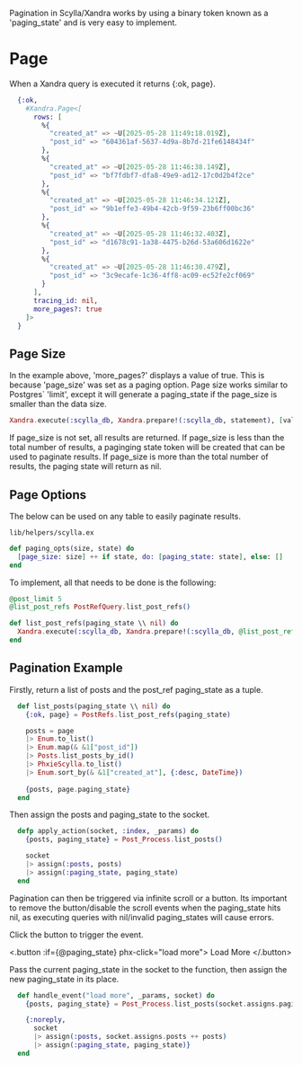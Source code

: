 Pagination in Scylla/Xandra works by using a binary token known as a 'paging_state' and is very easy to implement.

#  Page

When a Xandra query is executed it returns {:ok, page}.

  ```elixir
    {:ok, 
      #Xandra.Page<[
        rows: [
          %{
            "created_at" => ~U[2025-05-28 11:49:18.019Z],
            "post_id" => "604361af-5637-4d9a-8b7d-21fe6148434f"
          },
          %{
            "created_at" => ~U[2025-05-28 11:46:38.149Z],
            "post_id" => "bf7fdbf7-dfa8-49e9-ad12-17c0d2b4f2ce"
          },
          %{
            "created_at" => ~U[2025-05-28 11:46:34.121Z],
            "post_id" => "9b1effe3-49b4-42cb-9f59-23b6ff00bc36"
          },
          %{
            "created_at" => ~U[2025-05-28 11:46:32.403Z],
            "post_id" => "d1678c91-1a38-4475-b26d-53a606d1622e"
          },
          %{
            "created_at" => ~U[2025-05-28 11:46:30.479Z],
            "post_id" => "3c9ecafe-1c36-4ff8-ac09-ec52fe2cf069"
          }
        ],
        tracing_id: nil,
        more_pages?: true
      ]>
    }
  ```

##  Page Size

  In the example above, 'more_pages?' displays a value of true. This is because 'page_size' was set as a paging option.
  Page size works similar to Postgres` 'limit', except it will generate a paging_state if the page_size is smaller than the data size.
  
  ```elixir
  Xandra.execute(:scylla_db, Xandra.prepare!(:scylla_db, statement), [value], page_size: integer)
  ```
  
  If page_size is not set, all results are returned.
  If page_size is less than the total number of results, a paginging state token will be created that can be used to paginate results.
  If page_size is more than the total number of results, the paging state will return as nil.

## Page Options

The below can be used on any table to easily paginate results.

`lib/helpers/scylla.ex`

  ```elixir
  def paging_opts(size, state) do
    [page_size: size] ++ if state, do: [paging_state: state], else: []
  end
  ```

To implement, all that needs to be done is the following:

  ```elixir
  @post_limit 5
  @list_post_refs PostRefQuery.list_post_refs()

  def list_post_refs(paging_state \\ nil) do
    Xandra.execute(:scylla_db, Xandra.prepare!(:scylla_db, @list_post_refs), [values], PhxieScylla.paging_opts(@post_limit, paging_state))
  end
  ```

##  Pagination Example

Firstly, return a list of posts and the post_ref paging_state as a tuple.

  ```elixir
    def list_posts(paging_state \\ nil) do
      {:ok, page} = PostRefs.list_post_refs(paging_state)
  
      posts = page
      |> Enum.to_list()
      |> Enum.map(& &1["post_id"])
      |> Posts.list_posts_by_id() 
      |> PhxieScylla.to_list()
      |> Enum.sort_by(& &1["created_at"], {:desc, DateTime})
      
      {posts, page.paging_state}
    end
  ```

Then assign the posts and paging_state to the socket.

  ```elixir
    defp apply_action(socket, :index, _params) do 
      {posts, paging_state} = Post_Process.list_posts()
  
      socket
      |> assign(:posts, posts)
      |> assign(:paging_state, paging_state)
    end
  ```

Pagination can then be triggered via infinite scroll or a button. Its important to remove the button/disable the scroll events when the paging_state
hits nil, as executing queries with nil/invalid paging_states will cause errors.

Click the button to trigger the event.

  <.button :if={@paging_state} phx-click="load more">
    Load More
  </.button>

Pass the current paging_state in the socket to the function, then assign the new paging_state in its place.

  ```elixir
    def handle_event("load more", _params, socket) do
      {posts, paging_state} = Post_Process.list_posts(socket.assigns.paging_state)
  
      {:noreply,     
        socket
        |> assign(:posts, socket.assigns.posts ++ posts)
        |> assign(:paging_state, paging_state)}
    end
  ```
